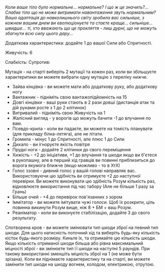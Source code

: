 *Коли ваше тіло було нормальне... нормальне? І що ж це значить?... Слабке тіло що не може витримати навантаження звуть нормальним? Ваша адаптація до навколишнього світу зробила вас сильніше, з кожнем вашим днем ви еволюціонуєте та стаєте краще... сильніше... швидше... ті, хто вважають що це прокляття - лиш дурні, що не можуть збагнути всю силу цього дару...*

Додаткова характеристика: додайте 1 до вашої Сили або Спритності.

Живучість: 6

Слабкість: 
Супротив: 

Мутація - на старті виберіть 2 мутації та кожен раз, коли ви збільшуєте характеритики ви можете вибрати одну мутацію з переліку нижче.
- Зайва кінцівка - ви можете мати або додаткову руку, або додаткову ногу
- Вантажник - підніміть свою вантажопідйомність на 15
- Довгі кінцівки - ваші руки стають в 2 рази довші (дистанція атак та дій руками росте з 1 до 2 клітинок)
- Витривалий - підніміть свою Живучість на 1
- Жалісний вигляд - у ворогів що можуть бачити -1 до влучання по вам.
- Псевдо-крила - коли ви падаєте, ви можете на томість планувати (для прикладу білка-летяга), але не літати.
- Громила - мінус 1 до Спритності, але плюс 1 до Сили
- Дихало - ви ігноруєте якість повітря
- Прудкі ноги - додайте 2 клітинки до свого переміщення
- Хижість - +2 до ініціативи, +1 до влучання та шкоди якщо ви б'єтеся в рукопашну, але в перший хід гравців ви повинні приблизиться до ворога якумога ближче (якщо можливо - то в ХтХ)
- Голос ззовні - дивний голос у вашій голові направляє вас. Використовуючи цю здібність ви отримуєте +2 до наступної перевірки. Ви можете виконувати цю здібність Розум кількість раз, відновлюєте використання під час табору (Але не більше 1 разу за Грань)
- Більше очей - +4 до перевірок пов'язанних з зором
- Іммітатор - ви можете імітувати чужі голоси. Щоб їх розкрити, ціль повинна викинути Розум вище, ніж 8 + БМ + ваш Розум.
- Реаніматор - коли ви виконуєте стабілізацію, додайте 3 до свого результату.

Спотворена кров - ви можете змінювати тип шкоди зброї на певний тип шкоди. Для цього натисність поточний хід та виберіть будь-яку кількість кісток будь-якого розміру. Киньте їх, та отримайте цю кількість шкоди. Якщо кількість отриманої шкоди більша або рівна максимальний міцності зброї - ви змінюєте тип її шкоди на наступні 5 раундів. При такому використанні зменшіть міцність зброї на 1 (не може бути зрізана).
Коли ви піднімаєте характеристику та на старті, ви можете замінити тип шкоди на шкоду вогнем, холодом, електрикою, отрутою.

